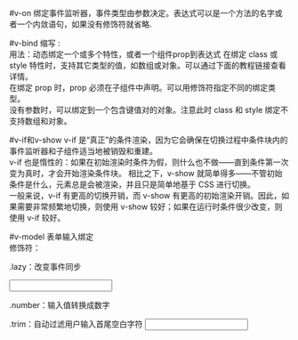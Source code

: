 #v-on
绑定事件监听器，事件类型由参数决定。表达式可以是一个方法的名字或者一个内敛语句，如果没有修饰符就省略.


#v-bind
缩写 :  
用法：动态绑定一个或多个特性，或者一个组件prop到表达式
在绑定 class 或 style 特性时，支持其它类型的值，如数组或对象。可以通过下面的教程链接查看详情。  
在绑定 prop 时，prop 必须在子组件中声明。可以用修饰符指定不同的绑定类型。  
没有参数时，可以绑定到一个包含键值对的对象。注意此时 class 和 style 绑定不支持数组和对象。  

#v-if和v-show
v-if 是“真正”的条件渲染，因为它会确保在切换过程中条件块内的事件监听器和子组件适当地被销毁和重建。  
v-if 也是惰性的：如果在初始渲染时条件为假，则什么也不做——直到条件第一次变为真时，才会开始渲染条件块。 
相比之下，v-show 就简单得多——不管初始条件是什么，元素总是会被渲染，并且只是简单地基于 CSS 进行切换。  
一般来说，v-if 有更高的切换开销，而 v-show 有更高的初始渲染开销。因此，如果需要非常频繁地切换，则使用 v-show 较好；如果在运行时条件很少改变，则使用 v-if 较好。   


#v-model
表单输入绑定    
修饰符：  

.lazy：改变事件同步
<!-- 在“change”时而非“input”时更新 -->
<input v-model.lazy="msg" >

.number：输入值转换成数字

.trim：自动过滤用户输入首尾空白字符
<input v-model.trim="msg">



